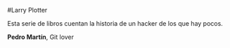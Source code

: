 #Larry Plotter

Esta serie de libros cuentan la historia de un hacker de los que hay pocos.

**Pedro Martín**, Git lover
